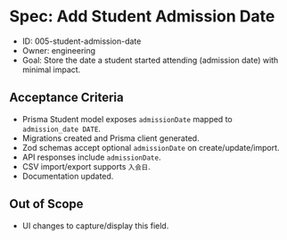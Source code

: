 # Spec: Add Student Admission Date

- ID: 005-student-admission-date
- Owner: engineering
- Goal: Store the date a student started attending (admission date) with minimal impact.

## Acceptance Criteria
- Prisma Student model exposes `admissionDate` mapped to `admission_date DATE`.
- Migrations created and Prisma client generated.
- Zod schemas accept optional `admissionDate` on create/update/import.
- API responses include `admissionDate`.
- CSV import/export supports `入会日`.
- Documentation updated.

## Out of Scope
- UI changes to capture/display this field.
